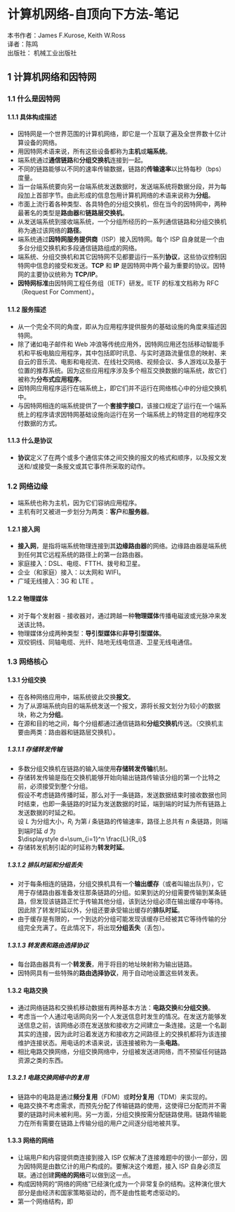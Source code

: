 # 计算机网络-自顶向下方法-笔记

本书作者：James F.Kurose, Keith W.Ross  
译者：陈鸣  
出版社：  机械工业出版社  

## 1 计算机网络和因特网

### 1.1 什么是因特网

#### 1.1.1 具体构成描述

- 因特网是一个世界范围的计算机网络，即它是一个互联了遍及全世界数十亿计算设备的网络。  
- 用因特网术语来说，所有这些设备都称为**主机**或**端系统**。  
- 端系统通过**通信链路**和**分组交换机**连接到一起。  
- 不同的链路能够以不同的速率传输数据，链路的**传输速率**以比特每秒（bps）度量。  
- 当一台端系统要向另一台端系统发送数据时，发送端系统将数据分段，并为每段加上首部字节。由此形成的信息包用计算机网络的术语来说称为**分组**。  
- 市面上流行着各种类型、各具特色的分组交换机，但在当今的因特网中，两种最著名的类型是**路由器**和**链路层交换机**。  
- 从发送端系统到接收端系统，一个分组所经历的一系列通信链路和分组交换机称为通过该网络的**路径**。  
- 端系统通过**因特网服务提供商**（ISP）接入因特网。每个 ISP 自身就是一个由多台分组交换机和多段通信链路组成的网络。  
- 端系统、分组交换机和其它因特网不见都要运行一系列**协议**，这些协议控制因特网中信息的接受和发送。**TCP** 和 **IP** 是因特网中两个最为重要的协议。因特网的主要协议统称为 **TCP/IP**。  
- **因特网标准**由因特网工程任务组（IETF）研发。IETF 的标准文档称为 RFC（Request For Comment）。  

#### 1.1.2 服务描述

- 从一个完全不同的角度，即从为应用程序提供服务的基础设施的角度来描述因特网。  
- 除了诸如电子邮件和 Web 冲浪等传统应用外，因特网应用还包括移动智能手机和平板电脑应用程序，其中包括即时讯息、与实时道路流量信息的映射、来自云的音乐流、电影和电视流、在线社交网络、视频会议、多人游戏以及基于位置的推荐系统。因为这些应用程序涉及多个相互交换数据的端系统，故它们被称为**分布式应用程序**。  
- 因特网应用程序运行在端系统上，即它们并不运行在网络核心中的分组交换机中。  
- 与因特网相连的端系统提供了一个**套接字接口**，该接口规定了运行在一个端系统上的程序请求因特网基础设施向运行在另一个端系统上的特定目的地程序交付数据的方式。  

#### 1.1.3 什么是协议

- **协议**定义了在两个或多个通信实体之间交换的报文的格式和顺序，以及报文发送和/或接受一条报文或其它事件所采取的动作。  

### 1.2 网络边缘

- 端系统也称为主机，因为它们容纳应用程序。  
- 主机有时又被进一步划分为两类：**客户**和**服务器**。  

#### 1.2.1 接入网

- **接入网**，是指将端系统物理连接到其**边缘路由器**的网络。边缘路由器是端系统到任何其它远程系统的路径上的第一台路由器。  
- 家庭接入：DSL、电缆、FTTH、拨号和卫星。  
- 企业（和家庭）接入：以太网和 WIFI。  
- 广域无线接入：3G 和 LTE 。  

#### 1.2.2 物理媒体

- 对于每个发射器 - 接收器对，通过跨越一种**物理媒体**传播电磁波或光脉冲来发送该比特。  
- 物理媒体分成两种类型：**导引型媒体**和**非导引型媒体**。  
- 双绞铜线、同轴电缆、光纤、陆地无线电信道、卫星无线电通信。  

### 1.3 网络核心

#### 1.3.1 分组交换

- 在各种网络应用中，端系统彼此交换**报文**。  
- 为了从源端系统向目的端系统发送一个报文，源将长报文划分为较小的数据块，称之为**分组**。  
- 在源和目的地之间，每个分组都通过通信链路和**分组交换机**传送。（交换机主要由两类：路由器和链路层交换机）。

##### 1.3.1.1 存储转发传输

- 多数分组交换机在链路的输入端使用**存储转发传输**机制。  
- 存储转发传输是指在交换机能够开始向输出链路传输该分组的第一个比特之前，必须接受到整个分组。  
  假设不考虑链路传播时延，那么对于一条链路，发送数据结束时接收数据也同时结束，也即一条链路的时延为发送数据的时延，端到端的时延为所有链路上发送数据的时延之和。  
  设 $L$ 为分组大小，$R_i$ 为第 $i$ 条链路的传输速率，路径上总共有 $n$ 条链路，则端到端时延 $d$ 为  
  $\displaystyle d=\sum_{i=1}^n \frac{L}{R_i}$  
- 存储转发机制引起的时延称为**转发时延**。  

##### 1.3.1.2 排队时延和分组丢失

- 对于每条相连的链路，分组交换机具有一个**输出缓存**（或者叫输出队列），它用于存储路由器准备发往那条链路的分组。如果到达的分组需要传输到某条链路，但发现该链路正忙于传输其他分组，该到达分组必须在输出缓存中等待。因此除了转发时延以外，分组还要承受输出缓存的**排队时延**。  
- 由于缓存是有限的，一个到达的分组可能发现该缓存已经被其它等待传输的分组完全充满了。在此情况下，将出现**分组丢失**（丢包）。  

##### 1.3.1.3 转发表和路由选择协议

- 每台路由器具有一个**转发表**，用于将目的地址映射称为输出链路。  
- 因特网具有一些特殊的**路由选择协议**，用于自动地设置这些转发表。  

#### 1.3.2 电路交换

- 通过网络链路和交换机移动数据有两种基本方法：**电路交换**和**分组交换**。  
- 考虑当一个人通过电话网向另一个人发送信息时发生的情况。在发送方能够发送信息之前，该网络必须在发送放和接收方之间建立一条连接。这是一个名副其实的连接，因为此时沿着发送方和接收方之间路径上的交换机都将为该连接维护连接状态。用电话的术语来说，该连接被称为一条**电路**。  
- 相比电路交换网络，分组交换网络中，分组被发送进网络，而不预留任何链路资源之类的东西。  

##### 1.3.2.1 电路交换网络中的复用

- 链路中的电路是通过**频分复用**（FDM）或**时分复用**（TDM）来实现的。  
- 电路交换不考虑需求，而预先分配了传输链路的使用，这使得已分配而并不需要的链路时间未被利用。另一方面，分组交换按需分配链路使用。链路传输能力在所有需要在链路上传输分组的用户之间逐分组地被共享。  

#### 1.3.3 网络的网络

- 让端用户和内容提供商连接到接入 ISP 仅解决了连接难题中的很小一部分，因为因特网是由数亿计的用户构成的。要解决这个难题，接入 ISP 自身必须互联。通过创建**网络的网络**可以做到这一点。  
- 构成因特网的“网络的网络”已经演化成为一个非常复杂的结构。这种演化很大部分是由经济和国家策略驱动的，而不是由性能考虑驱动的。  
- 第一个网络结构，即